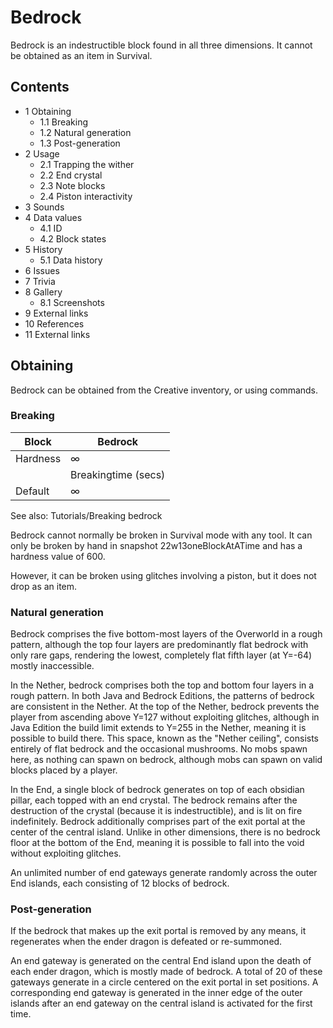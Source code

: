 # Bedrock
Bedrock is an indestructible block found in all three dimensions. It cannot be obtained as an item in Survival.

## Contents
- 1 Obtaining
	- 1.1 Breaking
	- 1.2 Natural generation
	- 1.3 Post-generation
- 2 Usage
	- 2.1 Trapping the wither
	- 2.2 End crystal
	- 2.3 Note blocks
	- 2.4 Piston interactivity
- 3 Sounds
- 4 Data values
	- 4.1 ID
	- 4.2 Block states
- 5 History
	- 5.1 Data history
- 6 Issues
- 7 Trivia
- 8 Gallery
	- 8.1 Screenshots
- 9 External links
- 10 References
- 11 External links

## Obtaining
Bedrock can be obtained from the Creative inventory, or using commands.

### Breaking
| Block    | Bedrock             |
|----------|---------------------|
| Hardness | ∞                   |
|          | Breakingtime (secs) |
| Default  | ∞                   |

See also: Tutorials/Breaking bedrock

Bedrock cannot normally be broken in Survival mode with any tool. It can only be broken by hand in snapshot 22w13oneBlockAtATime and has a hardness value of 600.

However, it can be broken using glitches involving a piston, but it does not drop as an item.

### Natural generation
Bedrock comprises the five bottom-most layers of the Overworld in a rough pattern, although the top four layers are predominantly flat bedrock with only rare gaps, rendering the lowest, completely flat fifth layer (at Y=-64) mostly inaccessible.

In the Nether, bedrock comprises both the top and bottom four layers in a rough pattern. In both Java and Bedrock Editions, the patterns of bedrock are consistent in the Nether. At the top of the Nether, bedrock prevents the player from ascending above Y=127 without exploiting glitches, although in Java Edition the build limit extends to Y=255 in the Nether, meaning it is possible to build there. This space, known as the "Nether ceiling", consists entirely of flat bedrock and the occasional mushrooms. No mobs spawn here, as nothing can spawn on bedrock, although mobs can spawn on valid blocks placed by a player.

In the End, a single block of bedrock generates on top of each obsidian pillar, each topped with an end crystal. The bedrock remains after the destruction of the crystal (because it is indestructible), and is lit on fire indefinitely. Bedrock additionally comprises part of the exit portal at the center of the central island. Unlike in other dimensions, there is no bedrock floor at the bottom of the End, meaning it is possible to fall into the void without exploiting glitches.

An unlimited number of end gateways generate randomly across the outer End islands, each consisting of 12 blocks of bedrock.


### Post-generation
If the bedrock that makes up the exit portal is removed by any means, it regenerates when the ender dragon is defeated or re-summoned. 

An end gateway is generated on the central End island upon the death of each ender dragon, which is mostly made of bedrock. A total of 20 of these gateways generate in a circle centered on the exit portal in set positions. A corresponding end gateway is generated in the inner edge of the outer islands after an end gateway on the central island is activated for the first time.

